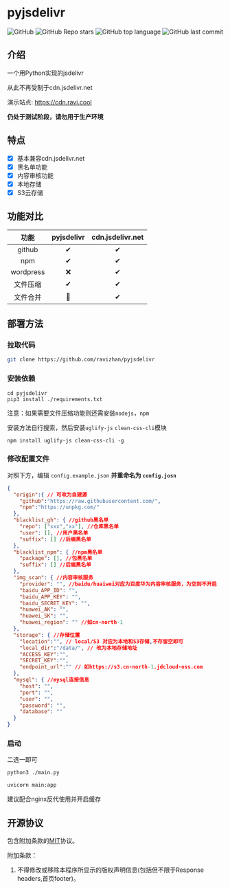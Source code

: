# pyjsdelivr
![GitHub](https://img.shields.io/github/license/ravizhan/pyjsdelivr)
![GitHub Repo stars](https://img.shields.io/github/stars/ravizhan/pyjsdelivr)
![GitHub top language](https://img.shields.io/github/languages/top/ravizhan/pyjsdelivr)
![GitHub last commit](https://img.shields.io/github/last-commit/ravizhan/pyjsdelivr)
## 介绍
一个用Python实现的jsdelivr

从此不再受制于cdn.jsdelivr.net

演示站点: https://cdn.ravi.cool

**仍处于测试阶段，请勿用于生产环境**

## 特点
- [x] 基本兼容cdn.jsdelivr.net
- [x] 黑名单功能
- [x] 内容审核功能
- [x] 本地存储
- [x] S3云存储

## 功能对比

|    功能     | pyjsdelivr | cdn.jsdelivr.net |
|:---------:|:----------:|:----------------:|
|  github   |     ✔      |        ✔         |
|    npm    |     ✔      |        ✔         |
| wordpress |     ❌      |        ✔         |
|   文件压缩    |     ✔      |        ✔         |
|   文件合并    |     🔨     |        ✔         |

## 部署方法
### 拉取代码
```bash
git clone https://github.com/ravizhan/pyjsdelivr
```
### 安装依赖
```
cd pyjsdelivr
pip3 install ./requirements.txt
```
注意：如果需要文件压缩功能则还需安装`nodejs`，`npm`

安装方法自行搜索，然后安装`uglify-js` `clean-css-cli`模块
```
npm install uglify-js clean-css-cli -g
```
### 修改配置文件
对照下方，编辑 `config.example.json`
**并重命名为 `config.josn`**
```json
{
  "origin":{ // 可改为自建源
    "github":"https://raw.githubusercontent.com/",
    "npm":"https://unpkg.com/"
  },
  "blacklist_gh": { //github黑名单
    "repo": ["xxx","xx"], //仓库黑名单
    "user": [], //用户黑名单
    "suffix": [] //后缀黑名单
  },
  "blacklist_npm": { //npm黑名单
    "package": [], //包黑名单
    "suffix": [] //后缀黑名单
  },
  "img_scan": { //内容审核服务
    "provider": "", //baidu/huaiwei对应为百度华为内容审核服务，为空则不开启
    "baidu_APP_ID": "",
    "baidu_APP_KEY": "",
    "baidu_SECRET_KEY": "",
    "huawei_AK": "",
    "huawei_SK": "",
    "huawei_region": "" //如cn-north-1
  },
  "storage": { //存储位置
    "location":"", // local/S3 对应为本地和S3存储,不存留空即可
    "local_dir":"/data/", // 改为本地存储地址
    "ACCESS_KEY":"",
    "SECRET_KEY":"",
    "endpoint_url":"" // 如https://s3.cn-north-1.jdcloud-oss.com
  },
  "mysql": { //mysql连接信息
    "host": "",
    "port": "",
    "user": "",
    "password": "",
    "database": ""
  }
}
```
### 启动
二选一即可
```bash
python3 ./main.py
```
```bash
uvicorn main:app
```
建议配合nginx反代使用并开启缓存

## 开源协议
包含附加条款的[MIT](https://github.com/ravizhan/pyjsdelivr/blob/main/LICENSE)协议。

附加条款：
1. 不得修改或移除本程序所显示的版权声明信息(包括但不限于Response headers,首页footer)。
